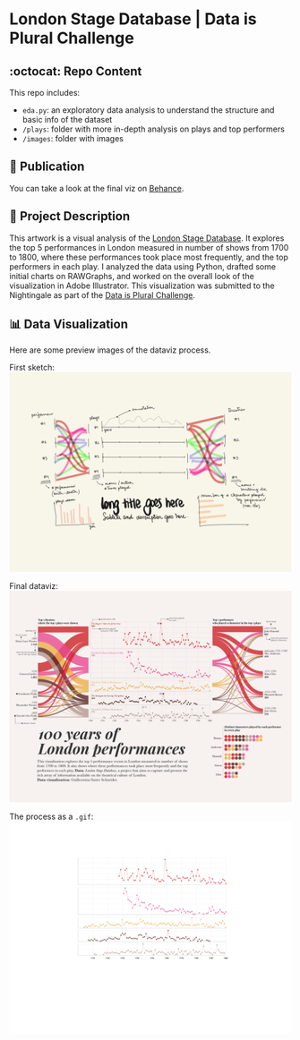 # London Stage Database | Data is Plural Challenge

## :octocat: Repo Content
This repo includes:
* `eda.py`: an exploratory data analysis to understand the structure and basic info of the dataset
* `/plays`: folder with more in-depth analysis on plays and top performers
* `/images`: folder with images


## :newspaper: Publication
You can  take a look at the final viz on [Behance](https://www.behance.net/gallery/152363973/100-years-of-London-performances).


## :memo: Project Description
This artwork is a visual analysis of the [London Stage Database](https://londonstagedatabase.uoregon.edu/data.php). It explores the top 5 performances in London measured in number of shows from 1700 to 1800, where these performances took place most frequently, and the top performers in each play. I analyzed the data using Python, drafted some initial charts on RAWGraphs, and worked on the overall look of the visualization in Adobe Illustrator. This visualization was submitted to the Nightingale as part of the [Data is Plural Challenge](https://nightingaledvs.com/data-is-plural-visualization-challenge/). 


## :bar_chart: Data Visualization
Here are some preview images of the dataviz process.

First sketch:
![First sketch](images/draft.jpg)


Final dataviz:
![Final dataviz](images/London-Performances.png)

The process as a `.gif`:
![gif Process](images/ezgif.com-gif-maker.gif)
